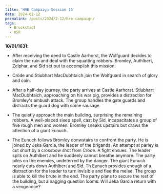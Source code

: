 ```yaml
---
title: 'HRE Campaign Session 15'
date: 2024-02-12
permalink: /posts/2024/2-12/hre-campaign/
tags:
  - Bruckstadt
  - OSR
---
```



**10/01/1631**:

- After receiving the deed to Castle Aarhorst, the Wolfguard decides to claim the ruin and deal with the squatting robbers. Bromley, Authlbert, Zelphar, and Sid set out to accomplish this mission.

- Cröde and Stiubhart MacDubhtaich join the Wolfguard in search of glory and coin.

- After a half-day journey, the party arrives at Castle Aarhorst. Stiubhart MacDubhtaich, approaching on his war pig, provides a distraction for Bromley's ambush attack. The group handles the gate guards and distracts the guard dog with some sausage.

- The quietly approach the main building, surprising the remaining robbers. A well-placed sleep spell, cast by Sid, incapacitates a group of five rough men and women. Bromley sneaks upstairs but draws the attention of a giant Eunuch.

- The Eunuch follows Bromley donwstairs to confront the party. He is joined by Jeka Garcia, the leader of the brigands. An attempt at parley is cut short by a crossbow shot from Cröde. A fight ensues. The leader spits on Authlbert and he suddenly cannot breathe anymore. The party piles on the enemies, undeterred by the danger. The giant Eunuch nearly cuts down Authlbert and Sid. Th Eunuch provides enough of a distraction for the leader to turn invisible and flee the melee. The group is able to kill the brute in the end. The party plans to secure the rest of the building, but a nagging question looms: Will Jeka Garcia return with a vengeance? 